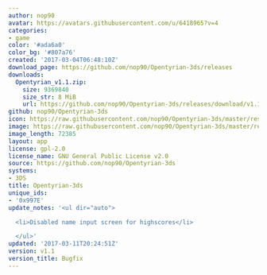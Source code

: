 ```yaml
---
author: nop90
avatar: https://avatars.githubusercontent.com/u/6418965?v=4
categories:
- game
color: '#ada6a0'
color_bg: '#807a76'
created: '2017-03-04T06:48:10Z'
download_page: https://github.com/nop90/Opentyrian-3ds/releases
downloads:
  Opentyrian_v1.1.zip:
    size: 9369840
    size_str: 8 MiB
    url: https://github.com/nop90/Opentyrian-3ds/releases/download/v1.1/Opentyrian_v1.1.zip
github: nop90/Opentyrian-3ds
icon: https://raw.githubusercontent.com/nop90/Opentyrian-3ds/master/resources/icon.png
image: https://raw.githubusercontent.com/nop90/Opentyrian-3ds/master/resources/banner.png
image_length: 72385
layout: app
license: gpl-2.0
license_name: GNU General Public License v2.0
source: https://github.com/nop90/Opentyrian-3ds
systems:
- 3DS
title: Opentyrian-3ds
unique_ids:
- '0x997E'
update_notes: '<ul dir="auto">

  <li>Disabled name input screen for highscores</li>

  </ul>'
updated: '2017-03-11T20:24:51Z'
version: v1.1
version_title: Bugfix
---
```

